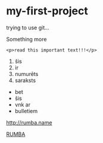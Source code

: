 # my-first-project
trying to use git...

Something more

```
<p>read this important text!!!</p>
```

1. šis
2. ir
3. numurēts
4. saraksts

* bet
* šis
* vnk ar
* bulletiem

http://rumba.name

[RUMBA](http://rumba.name)

